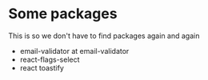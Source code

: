 # Some packages

This is so we don't have to find packages again and again

- email-validator at email-validator
- react-flags-select
- react toastify

